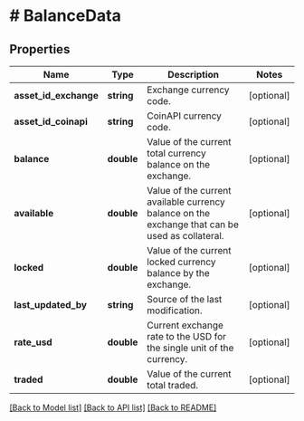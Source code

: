 # # BalanceData

## Properties

Name | Type | Description | Notes
------------ | ------------- | ------------- | -------------
**asset_id_exchange** | **string** | Exchange currency code. | [optional]
**asset_id_coinapi** | **string** | CoinAPI currency code. | [optional]
**balance** | **double** | Value of the current total currency balance on the exchange. | [optional]
**available** | **double** | Value of the current available currency balance on the exchange that can be used as collateral. | [optional]
**locked** | **double** | Value of the current locked currency balance by the exchange. | [optional]
**last_updated_by** | **string** | Source of the last modification. | [optional]
**rate_usd** | **double** | Current exchange rate to the USD for the single unit of the currency. | [optional]
**traded** | **double** | Value of the current total traded. | [optional]

[[Back to Model list]](../../README.md#models) [[Back to API list]](../../README.md#endpoints) [[Back to README]](../../README.md)
